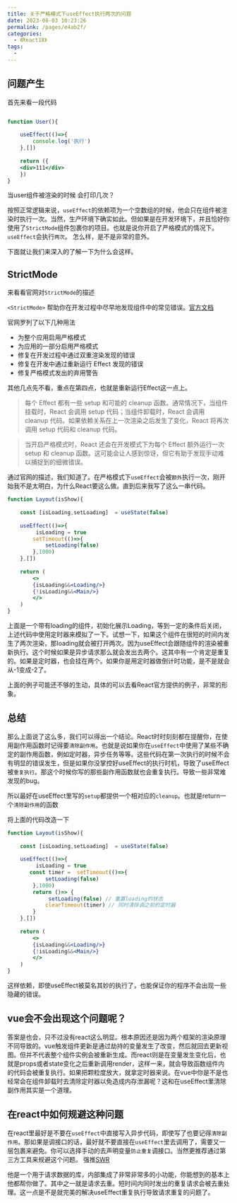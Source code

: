 ```yaml
---
title: 关于严格模式下useEffect执行两次的问题
date: 2023-08-03 10:23:26
permalink: /pages/e4ab2f/
categories:
  - 《React18》
tags:
  - 
---
```

## 问题产生 

首先来看一段代码

```jsx

function User(){
    
    useEffect(()=>{
        console.log('执行')
    },[])
    
    return ({
    <div>111</div>    
    })
}
```
当user组件被渲染的时候 会打印几次？

按照正常逻辑来说，```useEffect```的依赖项为一个空数组的时候，他会只在组件被渲染时执行一次。当然，生产环境下确实如此。但如果是在开发环境下，并且恰好你使用了```StrictMode```组件包裹你的项目。也就是说你开启了严格模式的情况下。``useEffect``会执行``两次``。
怎么样，是不是非常的意外。

下面就让我们来深入的了解一下为什么会这样。

## StrictMode
来看看官网对```StrictMode```的描述

```<StrictMode>``` 帮助你在开发过程中尽早地发现组件中的常见错误。[官方文档](https://zh-hans.react.dev/reference/react/StrictMode#fixing-bugs-found-by-re-running-effects-in-development)

官网罗列了以下几种用法
- 为整个应用启用严格模式
- 为应用的一部分启用严格模式
- 修复在开发过程中通过双重渲染发现的错误
- 修复在开发中通过重新运行 Effect 发现的错误
- 修复严格模式发出的弃用警告

其他几点先不看，重点在第四点，也就是重新运行Effect这一点上。

>每个 Effect 都有一些 setup 和可能的 cleanup 函数。通常情况下，当组件挂载时，React 会调用 setup 代码；当组件卸载时，React 会调用 cleanup 代码。如果依赖关系在上一次渲染之后发生了变化，React 将再次调用 setup 代码和 cleanup 代码。

>当开启严格模式时，React 还会在开发模式下为每个 Effect 额外运行一次 setup 和 cleanup 函数。这可能会让人感到惊讶，但它有助于发现手动难以捕捉到的细微错误。

通过官网的描述，我们知道了。在严格模式下``useEffect``会被``额外``执行一次，刚开始我不是太明白，为什么React要这么做。直到后来我写了这么一串代码。

```jsx
function Layout(isShow){
    
    const [isLoading,setLoading]  = useState(false)
    
    useEffect(()=>{
         isLoading = true
        setTimeout(()=>{
            setLoading(false)
        },1000)
    },[])
    
    return (
        <>
        {isLoading&&<Loading/>}
        {!isLoading&&<Main/>}
        </>
    )
}
```
上面是一个带有loading的组件，初始化展示Loading，等到一定的条件后关闭，上述代码中使用定时器来模拟了一下。试想一下，如果这个组件在很短的时间内发生了两次渲染，那loading就会被打开两次。因为useEffect会跟随组件的渲染被重新执行。这个时候如果是异步请求那么就会发出去两个。这其中有一个肯定是重复的。如果是定时器，也会挂在两个。如果你是用定时器做倒计时功能，是不是就会从-1变成-2了。

上面的例子可能还不够的生动，具体的可以去看React官方提供的例子，非常的形象。

## 总结

那么上面说了这么多，我们可以得出一个结论。React时时刻刻都在提醒你，在使用副作用函数时记得要``清除副作用``。也就是说如果你在``useEffect``中使用了某些不确定的副作用函数，例如定时器，异步任务等等。这些代码在第一次执行的时候不会有明显的错误发生，但是如果你没掌控好useEffect的执行时机，导致了useEffect被``重复执行``。那这个时候你写的那些副作用函数就也会重复执行。导致一些非常难发现的bug。

所以最好在useEffect里写的``setup``都提供一个相对应的``cleanup``。也就是return一个``清除副作用``的函数

将上面的代码改造一下
```jsx
function Layout(isShow){
    
    const [isLoading,setLoading]  = useState(false)
    
    useEffect(()=>{
         isLoading = true
       const timer =  setTimeout(()=>{
            setLoading(false)
        },1000)
        return ()=> {
             setLoading(false) // 重置loading的状态
            clearTimeout(timer) // 同时清除调之前的定时器
        }
    },[])
    
    return (
        <>
        {isLoading&&<Loading/>}
        {!isLoading&&<Main/>}
        </>
    )
}
```

这样依赖，即使useEffect被莫名其妙的执行了，也能保证你的程序不会出现一些隐藏的错误。

## vue会不会出现这个问题呢？

答案是也会，只不过没有react这么明显。根本原因还是因为两个框架的渲染原理不同导致的。vue触发组件更新是通过劫持的变量发生了改变，然后就回去更新视图。但并不代表整个组件实例会被重新生成。而react则是在变量发生变化后，也就是props或者state变化之后重新调用render，这样一来，就会导致函数组件内的代码会被重复执行。如果把颗粒度放大，就拿定时器来说。在vue中你是不是也经常会在组件卸载时去清除定时器以免造成内存泄漏呢？这和在useEffect里清除副作用其实是一个道理。

## 在react中如何规避这种问题

在react里最好是不要在``useEffect``中直接写入异步代码，即使写了也要记得``清除副作用``。那如果是调接口的话，最好就不要直接在``useEffect``里去调用了，需要又一层包裹来避免。你可以选择手动的去声明变量``防止重复``调接口。当然更推荐通过第三方工具来规避这个问题。
强推[SWR](https://swr.bootcss.com/docs/getting-started)

他是一个用于请求数据的库，内部集成了非常非常多的小功能，你能想到的基本上他都帮你做了。其中之一就是请求去重。短时间内同时发出的重复请求会被去重处理。这一点是不是就完美的解决useEffect重复执行导致请求重复的问题了。
